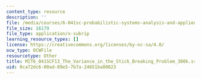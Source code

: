 ```yaml
---
content_type: resource
description: ''
file: /media/courses/6-041sc-probabilistic-systems-analysis-and-applied-probability-fall-2013/0ca72dc600ad89e57b7a24651ba00823_MIT6_041SCF13_The_Variance_in_the_Stick_Breaking_Problem_300k.srt
file_size: 16179
file_type: application/x-subrip
learning_resource_types: []
license: https://creativecommons.org/licenses/by-nc-sa/4.0/
ocw_type: OCWFile
resourcetype: Other
title: MIT6_041SCF13_The_Variance_in_the_Stick_Breaking_Problem_300k.srt
uid: 0ca72dc6-00ad-89e5-7b7a-24651ba00823
---
```

